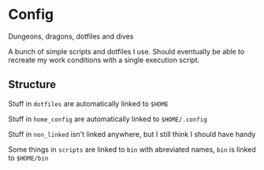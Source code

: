 # Config
Dungeons, dragons, dotfiles and dives

A bunch of simple scripts and dotfiles I use. Should eventually be able to recreate my work conditions with a single execution script.

## Structure

Stuff in `dotfiles` are automatically linked to `$HOME`

Stuff in `home_config` are automatically linked to `$HOME/.config`

Stuff in `non_linked` isn't linked anywhere, but I still think I should have handy

Some things in `scripts` are linked to `bin` with abreviated names, `bin` is linked to `$HOME/bin`
